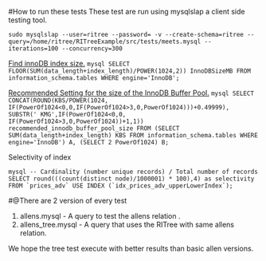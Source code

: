 #How to run these tests
These test are run using mysqlslap a client side testing tool.

``
sudo mysqlslap --user=ritree --password= -v --create-schema=ritree --query=/home/ritree/RITreeExample/src/tests/meets.mysql --iterations=100 --concurrency=300 
``

[Find innoDB index size.](http://dba.stackexchange.com/questions/1/what-are-the-main-differences-between-innodb-and-myisam/2194#2194) 
``mysql
SELECT FLOOR(SUM(data_length+index_length)/POWER(1024,2)) InnoDBSizeMB
FROM information_schema.tables WHERE engine='InnoDB';
``

[Recommended Setting for the size of the InnoDB Buffer Pool.](http://dba.stackexchange.com/questions/1/what-are-the-main-differences-between-innodb-and-myisam/2194#2194) 
``mysql
SELECT CONCAT(ROUND(KBS/POWER(1024,
IF(PowerOf1024<0,0,IF(PowerOf1024>3,0,PowerOf1024)))+0.49999),
SUBSTR(' KMG',IF(PowerOf1024<0,0,
IF(PowerOf1024>3,0,PowerOf1024))+1,1)) recommended_innodb_buffer_pool_size
FROM (SELECT SUM(data_length+index_length) KBS FROM information_schema.tables
WHERE engine='InnoDB') A,
(SELECT 2 PowerOf1024) B;
``

 Selectivity of index 
 
``mysql
-- Cardinality (number unique records) / Total number of records
SELECT round(((count(distinct node)/1000001) * 100),4) as selectivity
FROM `prices_adv` USE INDEX (`idx_prices_adv_upperLowerIndex`);
``

#@There are 2 version of every test

1. allens.mysql      - A query to test the allens relation .
2. allens_tree.mysql - A query that uses the RITree with same allens relation.

We hope the tree test execute with better results than basic allen versions.

